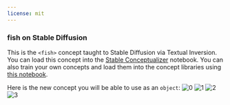 ```yaml
---
license: mit
---
```

### fish on Stable Diffusion
This is the `<fish>` concept taught to Stable Diffusion via Textual Inversion. You can load this concept into the [Stable Conceptualizer](https://colab.research.google.com/github/huggingface/notebooks/blob/main/diffusers/stable_conceptualizer_inference.ipynb) notebook. You can also train your own concepts and load them into the concept libraries using [this notebook](https://colab.research.google.com/github/huggingface/notebooks/blob/main/diffusers/sd_textual_inversion_training.ipynb).

Here is the new concept you will be able to use as an `object`:
![<fish> 0](https://huggingface.co/sd-concepts-library/fish/resolve/main/concept_images/3.jpeg)
![<fish> 1](https://huggingface.co/sd-concepts-library/fish/resolve/main/concept_images/0.jpeg)
![<fish> 2](https://huggingface.co/sd-concepts-library/fish/resolve/main/concept_images/1.jpeg)
![<fish> 3](https://huggingface.co/sd-concepts-library/fish/resolve/main/concept_images/2.jpeg)

